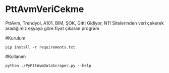 # PttAvmVeriCekme
PttAvm, Trendyol, A101, BIM, ŞOK, Gitti Gidiyor, N11 Sitelerinden veri çekerek aradığımız eşyaya göre fiyat çıkaran program

#Kurulum
```
pip install -r requirements.txt
```

#Kullanım
```
python ./PyPttAvmDataScraper.py --help
```
